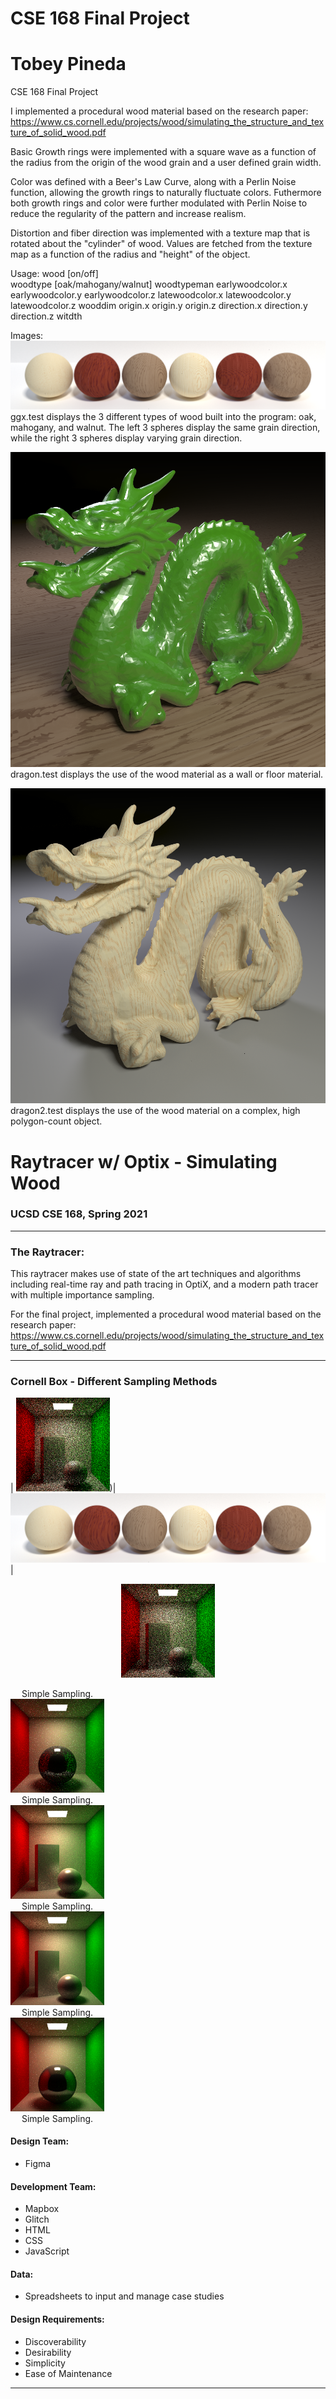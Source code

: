 # CSE 168 Final Project
# Tobey Pineda

CSE 168 Final Project

I implemented a procedural wood material based on the research paper:
https://www.cs.cornell.edu/projects/wood/simulating_the_structure_and_texture_of_solid_wood.pdf

Basic Growth rings were implemented with a square wave as a function of the radius from the origin
of the wood grain and a user defined grain width.

Color was defined with a Beer's Law Curve, along with a Perlin Noise function, allowing the growth rings
to naturally fluctuate colors.
	Futhermore both growth rings and color were further modulated with Perlin Noise to reduce the regularity
of the pattern and increase realism.

Distortion and fiber direction was implemented with a texture map that is rotated about the "cylinder" of
wood. Values are fetched from the texture map as a function of the radius and "height" of the object. 

Usage:
    wood [on/off]		
    woodtype [oak/mahogany/walnut]
	woodtypeman earlywoodcolor.x earlywoodcolor.y earlywoodcolor.z latewoodcolor.x latewoodcolor.y latewoodcolor.z
	wooddim origin.x origin.y origin.z direction.x direction.y direction.z witdth

Images:
![Screenshot](ggx.png)
ggx.test displays the 3 different types of wood built into the program: oak, mahogany, and walnut.
The left 3 spheres display the same grain direction, while the right 3 spheres display varying grain direction.

![Screenshot](dragon.png)
dragon.test displays the use of the wood material as a wall or floor material.

![Screenshot](dragon2.png)
dragon2.test displays the use of the wood material on a complex, high polygon-count object.


# Raytracer w/ Optix - Simulating Wood
### UCSD CSE 168, Spring 2021

---

### The Raytracer:
This raytracer makes use of state of the art techniques and algorithms including real-time ray and path tracing in OptiX, and a modern path tracer with multiple importance sampling.

For the final project, implemented a procedural wood material based on the research paper:
https://www.cs.cornell.edu/projects/wood/simulating_the_structure_and_texture_of_solid_wood.pdf

---

### Cornell Box - Different Sampling Methods

| <img src="https://github.com/TobeyPineda/Raytracer-with-Optix-and-Wood-Simulation/blob/main/Images/cornellSimple.png" width="150" />)| ![Screenshot](ggx.png) |
<p float="left" align="center">
  		<img src="https://github.com/TobeyPineda/Raytracer-with-Optix-and-Wood-Simulation/blob/main/Images/cornellSimple.png" width="150" />
  		<div style='width: 150px; text-align: center;'>Simple Sampling.</div>
  		<img src="https://github.com/TobeyPineda/Raytracer-with-Optix-and-Wood-Simulation/blob/main/Images/cornellCosine.png" width="150" /> 
  		<div style='width: 150px; text-align: center;'>Simple Sampling.</div>
  		<img src="https://github.com/TobeyPineda/Raytracer-with-Optix-and-Wood-Simulation/blob/main/Images/cornellRR.png" width="150" />
  		<div style='width: 150px; text-align: center;'>Simple Sampling.</div>
  		<img src="https://github.com/TobeyPineda/Raytracer-with-Optix-and-Wood-Simulation/blob/main/Images/cornellNEE.png" width="150" />
  		<div style='width: 150px; text-align: center;'>Simple Sampling.</div>
  		<img src="https://github.com/TobeyPineda/Raytracer-with-Optix-and-Wood-Simulation/blob/main/Images/cornellBRDF.png" width="150" />
  		<div style='width: 150px; text-align: center;'>Simple Sampling.</div>
</p>


#### Design Team:
- Figma

#### Development Team:
- Mapbox
- Glitch
- HTML
- CSS
- JavaScript

#### Data:
- Spreadsheets to input and manage case studies

#### Design Requirements:
- Discoverability
- Desirability
- Simplicity
- Ease of Maintenance

---

